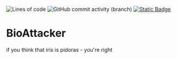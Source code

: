 <p>
<img alt="Lines of code" src="https://img.shields.io/tokei/lines/github/kawasaji/BioAttacker?color=green&logo=backstage">
<img alt="GitHub commit activity (branch)" src="https://img.shields.io/github/commit-activity/m/kawasaji/BioAttacker">
<a href="https://www.behance.net/jimmykawasaji" target="blank">
  <img alt="Static Badge" src="https://img.shields.io/badge/telegram-387D7A">
</a>

</p>

# BioAttacker
if you think that iris is pidoras - you're right
